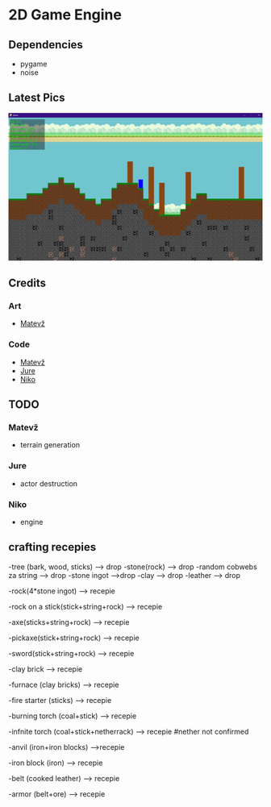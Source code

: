 # 2D Game Engine

## Dependencies

- pygame
- noise

## Latest Pics

![image](docs/images/image.png)

## Credits

### Art

- [Matevž](https://github.com/BERZI-1234)

### Code

- [Matevž](https://github.com/BERZI-1234)
- [Jure](https://github.com/Gamer1234-gif)
- [Niko](https://github.com/skelci)

## TODO

### Matevž

- terrain generation

### Jure

- actor destruction

### Niko

- engine

## crafting recepies

-tree (bark, wood, sticks) --> drop
-stone(rock) --> drop
-random cobwebs za string --> drop
-stone ingot -->drop
-clay --> drop
-leather --> drop

-rock(4*stone ingot) --> recepie

-rock on a stick(stick+string+rock) --> recepie

-axe(sticks+string+rock) --> recepie

-pickaxe(stick+string+rock) --> recepie

-sword(stick+string+rock) --> recepie

-clay brick --> recepie

-furnace (clay bricks) --> recepie

-fire starter (sticks) --> recepie

-burning torch (coal+stick) --> recepie

-infnite torch (coal+stick+netherrack) --> recepie  #nether not confirmed

-anvil (iron+iron blocks) -->recepie

-iron block (iron) --> recepie

-belt (cooked leather) --> recepie

-armor (belt+ore) --> recepie
